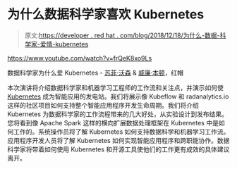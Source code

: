 # 为什么数据科学家喜欢 Kubernetes

> 原文:[https://developer . red hat . com/blog/2018/12/18/为什么-数据-科学家-爱情-kubernetes](https://developers.redhat.com/blog/2018/12/18/why-data-scientists-love-kubernetes)

https://www.youtube.com/watch?v=frQeK8xo9Ls

数据科学家为什么爱 Kubernetes - [苏菲·沃森](https://twitter.com/sophwats) & [威廉·本顿](https://twitter.com/willb)，红帽

本次演讲将介绍数据科学家和机器学习工程师的工作流和关注点，并演示如何使 [Kubernetes](https://developers.redhat.com/topics/kubernetes/) 成为智能应用的发电站。我们将展示像 Kubeflow 和 radanalytics.io 这样的社区项目如何支持整个智能应用程序开发生命周期。我们将介绍 Kubernetes 为数据科学家的工作流程带来的几大好处，从实验设计到发布结果。您将看到像 Apache Spark 这样的横向扩展数据处理框架在 Kubernetes 中是如何工作的。系统操作员将了解 Kubernetes 如何支持数据科学和机器学习工作流。应用程序开发人员将了解 Kubernetes 如何实现智能应用程序和跨职能协作。数据科学家将带着如何使用 Kubernetes 和开源工具使他们的工作更有成效的具体建议离开。